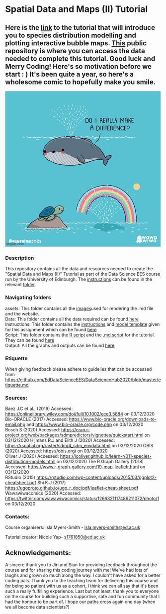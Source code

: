 # Spatial Data and Maps (II) Tutorial 

## Here is the [link](https://eddatascienceees.github.io/tutorial-nicolelikesharks/) to the tutorial that will introduce you to species distribution modelling and plotting interactive bubble maps. [This](https://github.com/nicolelikesharks/tutorial_SpatialData2) public repository is where you can access the data needed to complete this tutorial. Good luck and Merry Coding! Here's so motivation before we start : ) It's been quite a year, so here's a wholesome comic to hopefully make you smile. 

![comic](https://github.com/EdDataScienceEES/tutorial-nicolelikesharks/blob/master/assets/img/wholesome_meme.png)

### Description
This repository contains all the data and resources needed to create the "Spatial Data and Maps (II)" Tutorial as part of the Data Science EES course run by the University of Edinburgh. The [instructions](https://github.com/EdDataScienceEES/tutorial-nicolelikesharks/blob/master/Instructions/instructions.md) can be found in the relevant [folder](https://github.com/EdDataScienceEES/tutorial-nicolelikesharks/tree/master/Instructions).  


### Navigating folders
assets: This folder contains all the [images]()used for rendering the .md file and the website.   
Data: This folder contains all the data required can be found [here](https://github.com/EdDataScienceEES/tutorial-nicolelikesharks/tree/master/Data)   
Instructions: This folder contains the [instructions](https://github.com/EdDataScienceEES/tutorial-nicolelikesharks/blob/master/Instructions/instructions.md) and [model template](https://github.com/EdDataScienceEES/tutorial-nicolelikesharks/blob/master/Instructions/tut_template.md) given for this assignment which can be found [here](https://github.com/EdDataScienceEES/tutorial-nicolelikesharks/tree/master/Instructions)  
Script: This folder contains the [R script](https://github.com/EdDataScienceEES/tutorial-nicolelikesharks/blob/master/Script/sdm_tutorial_nicole.R) and the [.md script]() for the tutorial. They can be found [here](https://github.com/EdDataScienceEES/tutorial-nicolelikesharks/tree/master/Script)    
Output: All the graphs and outputs can be found [here](https://github.com/EdDataScienceEES/tutorial-nicolelikesharks/tree/master/Output)   


### Etiquette

When giving feedback please adhere to guidelies that can be accessed from https://github.com/EdDataScienceEES/DataScienceHub2020/blob/master/etiquette.md

### Sources:  

Baez J.C et al., (2019) Accessed: https://onlinelibrary.wiley.com/doi/full/10.1002/ece3.5884 on 03/12/2020  
Bio-ORACLE (2017) Accessed: https://www.bio-oracle.org/downloads-to-email.php and https://www.bio-oracle.org/code.php on 03/12/2020    
Bosch S (2020) Accessed: https://cran.r-project.org/web/packages/sdmpredictors/vignettes/quickstart.html on 03/12/2020 
Hijmans R.J  and Elith J (2020) Accessed: https://rspatial.org/raster/sdm/4_sdm_envdata.html on 03/12/2020 
OBIS (2020) Accessed: https://obis.org/ on 03/12/2020  
Oliver J (2020) Accessed: https://jcoliver.github.io/learn-r/011-species-distribution-models.html on 03/12/2020
The R Graph Gallery (2018) Accessed: https://www.r-graph-gallery.com/19-map-leafletr.html on 03/12/2020   
RStudio (2015) https://rstudio.com/wp-content/uploads/2015/03/ggplot2-cheatsheet.pdf
Shi K.J (2017) https://ugoproto.github.io/ugo_r_doc/pdf/leaflet-cheat-sheet.pdf
Wawawiwacomics (2020) Accessed: https://twitter.com/wawawiwacomics/status/1266321117486211072/photo/1 on 03/12/2020

### Contacts: 

Course organisers:
Isla Myers-Smith - isla.myers-smith@ed.ac.uk

Tutorial creator:
Nicole Yap- s1761850@ed.ac.uk


## Acknowledgements: 

A sincere thank you to Jiri and Sian for providing feedback throughout the course and for sharing this coding journey with me! We've had lots of laughs and grown so much along the way. 
I couldn't have asked for a better coding pals. Thank you to the teaching team for delivering this course and for being so patient with us as a cohort, I think we can all say that it's been
such a really fulfilling experience. Last but not least, thank you to everyone on the course for building such a supportive, safe and fun community that I had the honour to be part of. I
hope our paths cross again one day (when we all become data scientists?) 
